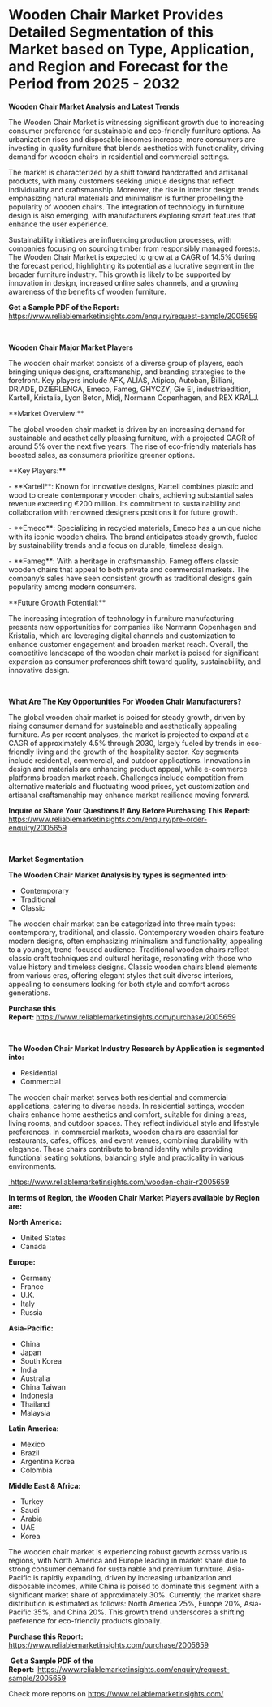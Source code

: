 <p><h1>Wooden Chair Market Provides Detailed Segmentation of this Market based on Type, Application, and Region and Forecast for the Period from 2025 - 2032</h1></p><p><strong>Wooden Chair Market Analysis and Latest Trends</strong></p>
<p><p>The Wooden Chair Market is witnessing significant growth due to increasing consumer preference for sustainable and eco-friendly furniture options. As urbanization rises and disposable incomes increase, more consumers are investing in quality furniture that blends aesthetics with functionality, driving demand for wooden chairs in residential and commercial settings.</p><p>The market is characterized by a shift toward handcrafted and artisanal products, with many customers seeking unique designs that reflect individuality and craftsmanship. Moreover, the rise in interior design trends emphasizing natural materials and minimalism is further propelling the popularity of wooden chairs. The integration of technology in furniture design is also emerging, with manufacturers exploring smart features that enhance the user experience.</p><p>Sustainability initiatives are influencing production processes, with companies focusing on sourcing timber from responsibly managed forests. The Wooden Chair Market is expected to grow at a CAGR of 14.5% during the forecast period, highlighting its potential as a lucrative segment in the broader furniture industry. This growth is likely to be supported by innovation in design, increased online sales channels, and a growing awareness of the benefits of wooden furniture.</p></p>
<p><strong>Get a Sample PDF of the Report:&nbsp;</strong> <a href="https://www.reliablemarketinsights.com/enquiry/request-sample/2005659?utm_campaign=2261&utm_medium=2&utm_source=Github&utm_content=ia&utm_term=09022025&utm_id=wooden-chair">https://www.reliablemarketinsights.com/enquiry/request-sample/2005659</a></p>
<p>&nbsp;</p>
<p><strong>Wooden Chair Major Market Players</strong></p>
<p><p>The wooden chair market consists of a diverse group of players, each bringing unique designs, craftsmanship, and branding strategies to the forefront. Key players include AFK, ALIAS, Atipico, Autoban, Billiani, DRIADE, DZIERLENGA, Emeco, Fameg, GHYCZY, Gie El, industriaedition, Kartell, Kristalia, Lyon Beton, Midj, Normann Copenhagen, and REX KRALJ.</p><p>**Market Overview:**</p><p>The global wooden chair market is driven by an increasing demand for sustainable and aesthetically pleasing furniture, with a projected CAGR of around 5% over the next five years. The rise of eco-friendly materials has boosted sales, as consumers prioritize greener options.</p><p>**Key Players:**</p><p>- **Kartell**: Known for innovative designs, Kartell combines plastic and wood to create contemporary wooden chairs, achieving substantial sales revenue exceeding €200 million. Its commitment to sustainability and collaboration with renowned designers positions it for future growth.</p><p>- **Emeco**: Specializing in recycled materials, Emeco has a unique niche with its iconic wooden chairs. The brand anticipates steady growth, fueled by sustainability trends and a focus on durable, timeless design.</p><p>- **Fameg**: With a heritage in craftsmanship, Fameg offers classic wooden chairs that appeal to both private and commercial markets. The company’s sales have seen consistent growth as traditional designs gain popularity among modern consumers.</p><p>**Future Growth Potential:**</p><p>The increasing integration of technology in furniture manufacturing presents new opportunities for companies like Normann Copenhagen and Kristalia, which are leveraging digital channels and customization to enhance customer engagement and broaden market reach. Overall, the competitive landscape of the wooden chair market is poised for significant expansion as consumer preferences shift toward quality, sustainability, and innovative design.</p></p>
<p>&nbsp;</p>
<p><strong>What Are The Key Opportunities For Wooden Chair Manufacturers?</strong></p>
<p><p>The global wooden chair market is poised for steady growth, driven by rising consumer demand for sustainable and aesthetically appealing furniture. As per recent analyses, the market is projected to expand at a CAGR of approximately 4.5% through 2030, largely fueled by trends in eco-friendly living and the growth of the hospitality sector. Key segments include residential, commercial, and outdoor applications. Innovations in design and materials are enhancing product appeal, while e-commerce platforms broaden market reach. Challenges include competition from alternative materials and fluctuating wood prices, yet customization and artisanal craftsmanship may enhance market resilience moving forward.</p></p>
<p><strong>Inquire or Share Your Questions If Any Before Purchasing This Report:</strong> <a href="https://www.reliablemarketinsights.com/enquiry/pre-order-enquiry/2005659?utm_campaign=2261&utm_medium=2&utm_source=Github&utm_content=ia&utm_term=09022025&utm_id=wooden-chair">https://www.reliablemarketinsights.com/enquiry/pre-order-enquiry/2005659</a></p>
<p>&nbsp;</p>
<p><strong>Market Segmentation</strong></p>
<p><strong>The Wooden Chair Market Analysis by types is segmented into:</strong></p>
<p><ul><li>Contemporary</li><li>Traditional</li><li>Classic</li></ul></p>
<p><p>The wooden chair market can be categorized into three main types: contemporary, traditional, and classic. Contemporary wooden chairs feature modern designs, often emphasizing minimalism and functionality, appealing to a younger, trend-focused audience. Traditional wooden chairs reflect classic craft techniques and cultural heritage, resonating with those who value history and timeless designs. Classic wooden chairs blend elements from various eras, offering elegant styles that suit diverse interiors, appealing to consumers looking for both style and comfort across generations.</p></p>
<p><strong>Purchase this Report:&nbsp;</strong><a href="https://www.reliablemarketinsights.com/purchase/2005659?utm_campaign=2261&utm_medium=2&utm_source=Github&utm_content=ia&utm_term=09022025&utm_id=wooden-chair">https://www.reliablemarketinsights.com/purchase/2005659</a></p>
<p>&nbsp;</p>
<p><strong>The Wooden Chair Market Industry Research by Application is segmented into:</strong></p>
<p><ul><li>Residential</li><li>Commercial</li></ul></p>
<p><p>The wooden chair market serves both residential and commercial applications, catering to diverse needs. In residential settings, wooden chairs enhance home aesthetics and comfort, suitable for dining areas, living rooms, and outdoor spaces. They reflect individual style and lifestyle preferences. In commercial markets, wooden chairs are essential for restaurants, cafes, offices, and event venues, combining durability with elegance. These chairs contribute to brand identity while providing functional seating solutions, balancing style and practicality in various environments.</p></p>
<p><a href="https://www.reliablemarketinsights.com/wooden-chair-r2005659?utm_campaign=2261&utm_medium=2&utm_source=Github&utm_content=ia&utm_term=09022025&utm_id=wooden-chair">&nbsp;https://www.reliablemarketinsights.com/wooden-chair-r2005659</a></p>
<p><strong>In terms of Region, the Wooden Chair Market Players available by Region are:</strong></p>
<p>
    <p> <strong> North America: </strong>
        <ul>
            <li>United States</li>
            <li>Canada</li>
        </ul>
        </p> 
    <p> <strong> Europe: </strong>
        <ul>
            <li>Germany</li>
            <li>France</li>
            <li>U.K.</li>
            <li>Italy</li>
            <li>Russia</li>
        </ul>
        </p> 
    <p> <strong> Asia-Pacific: </strong>
        <ul>
            <li>China</li>
            <li>Japan</li>
            <li>South Korea</li>
            <li>India</li>
            <li>Australia</li>
            <li>China Taiwan</li>
            <li>Indonesia</li>
            <li>Thailand</li>
            <li>Malaysia</li>
        </ul>
        </p> 
    <p> <strong> Latin America: </strong>
        <ul>
            <li>Mexico</li>
            <li>Brazil</li>
            <li>Argentina Korea</li>
            <li>Colombia</li>
        </ul>
        </p> 
    <p> <strong> Middle East & Africa: </strong>
        <ul>
            <li>Turkey</li>
            <li>Saudi</li>
            <li>Arabia</li>
            <li>UAE</li>
            <li>Korea</li>
        </ul>
    </p>
    </p>
<p><p>The wooden chair market is experiencing robust growth across various regions, with North America and Europe leading in market share due to strong consumer demand for sustainable and premium furniture. Asia-Pacific is rapidly expanding, driven by increasing urbanization and disposable incomes, while China is poised to dominate this segment with a significant market share of approximately 30%. Currently, the market share distribution is estimated as follows: North America 25%, Europe 20%, Asia-Pacific 35%, and China 20%. This growth trend underscores a shifting preference for eco-friendly products globally.</p></p>
<p><strong>Purchase this Report: </strong><a href="https://www.reliablemarketinsights.com/purchase/2005659?utm_campaign=2261&utm_medium=2&utm_source=Github&utm_content=ia&utm_term=09022025&utm_id=wooden-chair">https://www.reliablemarketinsights.com/purchase/2005659</a></p>
<p>&nbsp;<strong>Get a Sample PDF of the Report:&nbsp;&nbsp;</strong><a href="https://www.reliablemarketinsights.com/enquiry/request-sample/2005659?utm_campaign=2261&utm_medium=2&utm_source=Github&utm_content=ia&utm_term=09022025&utm_id=wooden-chair">https://www.reliablemarketinsights.com/enquiry/request-sample/2005659</a></p>
<p><strong></strong></p>
<p>Check more reports on <a href="https://www.reliablemarketinsights.com/?utm_campaign=2261&utm_medium=2&utm_source=Github&utm_content=ia&utm_term=09022025&utm_id=wooden-chair">https://www.reliablemarketinsights.com/</a></p>